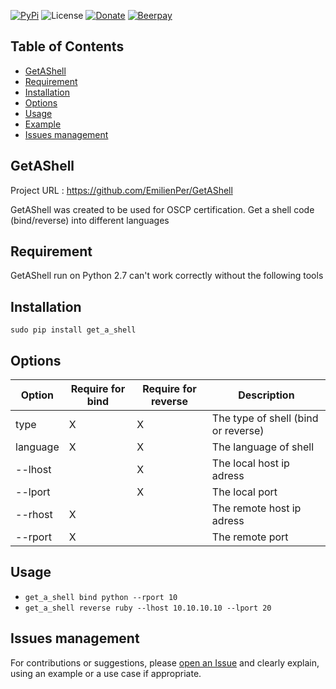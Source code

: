 [![PyPi](https://img.shields.io/pypi/v/get_a_shell.svg)](https://pypi.org/pypi/get_a_shell/)
![License](https://img.shields.io/github/license/EmilienPer/GetAShell.svg?style=flat)
[![Donate](https://img.shields.io/badge/donate-paypal-orange.svg)](https://www.paypal.me/EmilienPer)
[![Beerpay](https://beerpay.io/EmilienPer/HackRecon/badge.svg?style=flat)](https://beerpay.io/EmilienPer/HackRecon)
## Table of Contents
   * [GetAShell](#getashell)
   * [Requirement](#requirement)
   * [Installation](#installation)
   * [Options](#options)
   * [Usage](#usage)
   * [Example](#example)
   * [Issues management](#issues-management)
  
## GetAShell
Project URL : https://github.com/EmilienPer/GetAShell

GetAShell was created to be used for OSCP certification.
Get a shell code (bind/reverse) into different languages 
## Requirement
GetAShell run on Python 2.7 can't work correctly without the following tools

## Installation
`sudo pip install get_a_shell`

## Options
| Option | Require for bind | Require for reverse | Description |
| ------ | ---------------- | ------------------- | ----------- |
| type | X | X | The type of shell (bind or reverse) |
| language | X | X | The language of shell |
| --lhost | | X | The local host ip adress |
| --lport | | X | The local port|
| --rhost |X  | | The remote host ip adress |
| --rport |X |  | The remote port|
## Usage
* `get_a_shell bind python --rport 10`
* `get_a_shell reverse ruby --lhost 10.10.10.10 --lport 20`

## Issues management 
For contributions or suggestions, please [open an Issue](https://github.com/EmilienPer/GetAShell/issues/new) and clearly explain, using an example or a use case if appropriate. 